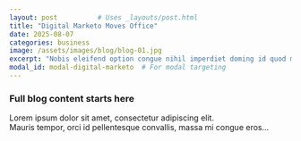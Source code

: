 ```yaml
---
layout: post          # Uses _layouts/post.html
title: "Digital Marketo Moves Office"
date: 2025-08-07
categories: business
image: /assets/images/blog/blog-01.jpg
excerpt: "Nobis eleifend option congue nihil imperdiet doming id quod mazim placerat facer possim assum..."
modal_id: modal-digital-marketo  # For modal targeting
---
```


### **Full blog content starts here**
Lorem ipsum dolor sit amet, consectetur adipiscing elit.  
Mauris tempor, orci id pellentesque convallis, massa mi congue eros...
